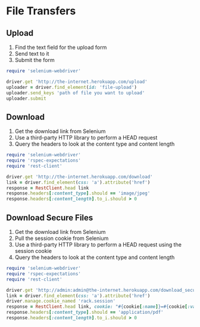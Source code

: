 # File Transfers

## Upload

1. Find the text field for the upload form 
2. Send text to it
3. Submit the form

```ruby
require 'selenium-webdriver'

driver.get 'http://the-internet.herokuapp.com/upload'
uploader = driver.find_element(id: 'file-upload')
uploader.send_keys 'path of file you want to upload'
uploader.submit
```

## Download

1. Get the download link from Selenium
2. Use a third-party HTTP library to perform a HEAD request
3. Query the headers to look at the content type and content length

```ruby
require 'selenium-webdriver'
require 'rspec-expectations'
require 'rest-client'

driver.get 'http://the-internet.herokuapp.com/download'
link = driver.find_element(css: 'a').attribute('href')
response = RestClient.head link
response.headers[:content_type].should == 'image/jpeg'
response.headers[:content_length].to_i.should > 0
```

## Download Secure Files

1. Get the download link from Selenium
2. Pull the session cookie from Selenium
2. Use a third-party HTTP library to perform a HEAD request using the session cookie
3. Query the headers to look at the content type and content length

```ruby
require 'selenium-webdriver'
require 'rspec-expectations'
require 'rest-client'

driver.get 'http://admin:admin@the-internet.herokuapp.com/download_secure'
link = driver.find_element(css: 'a').attribute('href')
driver.manage.cookie_named 'rack.session'
response = RestClient.head link, cookie: "#{cookie[:name]}=#{cookie[:value]};"
response.headers[:content_type].should == 'application/pdf'
response.headers[:content_length].to_i.should > 0
```
